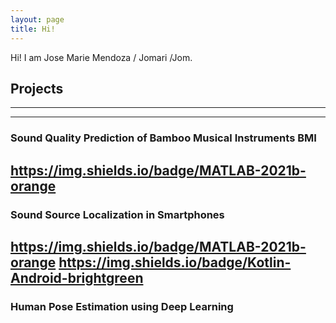 ```yaml
---
layout: page
title: Hi!
---
```


Hi! I am Jose Marie Mendoza / Jomari /Jom. 

## Projects
---
---
### Sound Quality Prediction of Bamboo Musical Instruments BMI
https://img.shields.io/badge/MATLAB-2021b-orange
---
### Sound Source Localization in Smartphones
https://img.shields.io/badge/MATLAB-2021b-orange https://img.shields.io/badge/Kotlin-Android-brightgreen
---
### Human Pose Estimation using Deep Learning
